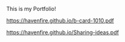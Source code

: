 This is my Portfolio!

https://havenfire.github.io/b-card-1010.pdf

https://havenfire.github.io/Sharing-ideas.pdf
